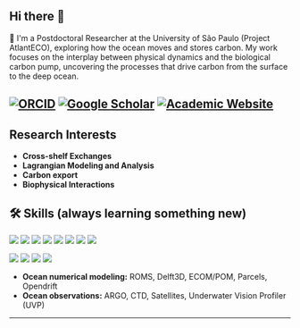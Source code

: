 ## Hi there 👋

🌊 I'm a Postdoctoral Researcher at the University of São Paulo (Project AtlantECO), exploring how the ocean moves and stores carbon. My work focuses on the interplay between physical dynamics and the biological carbon pump, uncovering the processes that drive carbon from the surface to the deep ocean.

[![ORCID](https://img.shields.io/badge/ORCID-0000--0002--9714--4937-A6CE39?style=white&logo=orcid&logoColor=white)](https://orcid.org/0000-0002-9714-4937)
[![Google Scholar](https://img.shields.io/badge/Google_Scholar-Profile-4285F4?style=flat-square&logo=google-scholar&logoColor=white)](https://scholar.google.com/citations?user=-AjA0EMAAAAJ&hl=en&oi=ao)
[![Academic Website](https://img.shields.io/badge/website-000000?style=flat-square&logo=About.me&logoColor=white)](http://nilodna.github.io)
---

## Research Interests

- **Cross-shelf Exchanges**
- **Lagrangian Modeling and Analysis**
- **Carbon export**
- **Biophysical Interactions**
 
## 🛠 Skills (always learning something new)
  ![](https://img.shields.io/badge/Python-FFD43B?style=flat&logo=python&logoColor=blue)
  ![](https://img.shields.io/badge/Shell_Script-121011?style=flat&logo=gnu-bash&logoColor=white)
  ![](https://img.shields.io/badge/Airflow-017CEE?style=flat&logo=Apache%20Airflow&logoColor=white)
  ![](https://img.shields.io/badge/Docker-2CA5E0?style=flat&logo=docker&logoColor=white)
  ![](https://img.shields.io/badge/Django-092E20?style=flat&logo=django&logoColor=white)
  ![](https://img.shields.io/badge/MySQL-005C84?style=flat&logo=mysql&logoColor=white)
  ![](https://img.shields.io/badge/PostgreSQL-316192?style=flat&logo=postgresql&logoColor=white)
  ![](	https://img.shields.io/badge/Amazon_Web_Services-FF9900?style=flat&logo=amazonwebservices&logoColor=white)

  ![](https://img.shields.io/badge/SciPy-654FF0?style=flat&logo=SciPy&logoColor=white)
  ![](https://img.shields.io/badge/Pandas-2C2D72?style=flat&logo=pandas&logoColor=white)
  ![](https://img.shields.io/badge/Numpy-777BB4?style=flat&logo=numpy&logoColor=white)
  ![](https://img.shields.io/endpoint?url=https://gist.githubusercontent.com/ianhi/13d9737b1b6cded140de5adde9806944/raw/14a0347146a83762f4159ec68b0a50b454285ba5/gistfile1.json)
- **Ocean numerical modeling:** ROMS, Delft3D, ECOM/POM, Parcels, Opendrift
- **Ocean observations:** ARGO, CTD, Satellites, Underwater Vision Profiler (UVP)


---

<!-- ## 📈 GitHub Stats

![GitHub Stats](https://github-readme-stats.vercel.app/api?username=nilodna&show_icons=true&count_private=true&hide=contribs)
![Top Languages](https://github-readme-stats.vercel.app/api/top-langs/?username=nilodna&layout=compact)

----->
